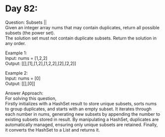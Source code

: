 # Day 82:
Question: Subsets ||<br/>
Given an integer array nums that may contain duplicates, return all possible 
subsets (the power set).<br/>
The solution set must not contain duplicate subsets. Return the solution in any order.<br/>

 
Example 1:<br/>
Input: nums = [1,2,2]<br/>
Output: [[],[1],[1,2],[1,2,2],[2],[2,2]]<br/>

Example 2:<br/>
Input: nums = [0]<br/>
Output: [[],[0]]<br/>


Answer Approach:<br/>
For solving this question, <br/>
Firstly initializes with a HashSet result to store unique subsets, sorts nums to group duplicates, and starts with an empty subset. It iterates through each number in nums, generating new subsets by appending the number to existing subsets stored in result. By manipulating a HashSet, duplicates are automatically managed, ensuring only unique subsets are retained. Finally, it converts the HashSet to a List and returns it.<br/>